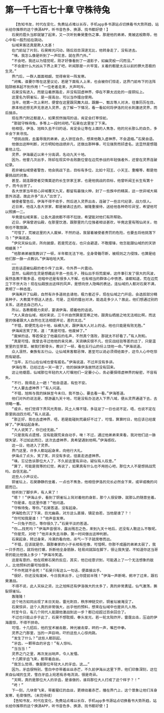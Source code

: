 # 第一千七百七十章 守株待兔
        【告知书友，时代在变化，免费站点难以长存，手机app多书源站点切换看书大势所趋，站长给你推荐的这个换源APP，听书音色多、换源、找书都好使！】
       石昊的眉头当即就皱了起来，又一次听到秦昊重伤之事，那是他的弟弟，竟被这般欺辱，他心中有一股烈焰在跳动。
       仙域来客还真是欺人太甚！
       在门前站了片刻，石昊眸光闪动，随后双目深邃无比，他转身走了，没有进去。
       “咦，我怎么像是听到了一声叹息，就在界门外。”
       “不会吧，我还以为错觉呢，刚才好像看到了一道影子，如幽灵般一闪而没。”
       “不会是什么大凶从下界上来了吧，听闻那是一片牢笼，关着的都是太古以前的罪大恶极的生灵。”
       界门后，一群人面面相觑，觉得脊背一阵发寒。
       “闭嘴，谁要尔等在这里议论，若是下面有人上来，也会被你们惊走，这界门前布下的法阵陷阱根本起不到作用！”一位老者走来，大声呵斥。
       石昊没有进入，而是沿着原路走，并没有回虚神界，停在不算太远处的一座铜坛上。
       这里名为铜雀坛，是一座高台，可以当作擂台使用。
       当年，他第一次上来时，便曾在这里跟凤舞大战，跟藤一、甄古等人对决，往事历历在目。
       原本他还想无声无息进入灵界，去了解一下情况，看一看如何将伊洛的兄长刺激进灵界，而后擒杀。
       现在界门附近都是人，如果贸然强闯的话，肯定会打草惊蛇。
       “那就守株待兔，多等上一段时间吧。”石昊在这里坐了下来。
       他相信，伊洛、旭辉久去不归的话，肯定会让等在上面的人焦急，他的兄长那么的自负，多半会下来寻找。
       “想挑战我，去羞辱我的弟弟，此人骄狂自负，想来他敢入虚神界，不会退缩。”石昊自语。
       他做出这种判断，对方明知他战绩非凡，还做出那种事，可见强势而好虚名，这显然是想踏着他上位。
       灵界，伊海最近以来十分高调，名动九天十地。
       因为，他曾几次出手，除却在现实中击败数位曾在边荒参战的年轻强者外，还曾在灵界连破纪录。
       若非被仙域使者警告，他会挑战下去，目标有多位，比如十冠王、小天王、重瞳等，都是他要挑战的对象。
       甚至，就连跟使者交情莫逆的长生世家王家，也是他挑战的目标，他曾听闻王长生有第十子，而今出世了。
       各大世家当年担心异域覆灭九天，都留有最强火种，封了一些族中的精英，这一世异域大祸意外消退，故此许多“古人”出世了。
       被使者警告后，伊海不得不收手，然后进入灵界出击，连破了一些古代纪录，战力惊人。
       近日来，他连入各大世家，都是被请过去的，被隆重接待，送给他各种奇珍异宝，希望他可以照拂一二。
       毕竟是仙域来客，让各大道统都不得不拉拢，希望能对他们有所帮助。
       近日，伊海曾进仙殿，在那里饮酒，跟那里的几位强者相谈甚欢，毕竟这里有残仙闭关，他倒也不敢放肆。
       “可惜了，荒被这里的大人废掉，不然的话，我冒着被使者责罚的危险，也要去将他挑落下马！”伊海说道。
       “伊兄天纵仙资，所向披靡，若是荒还在，也只会避退，不敢撄锋，他怎能跟仙域的的天骄相媲美？”
       “他那弟弟被我教训了一顿，半年都无法下地，全身骨骼尽断，被规则之力侵蚀，也算是给他们那一脉一点教训。”伊海哈哈大笑。
       ……
       这些话语被仙殿的老仆传了出来，令外界一片震动。
       显然，仙殿的生灵是想藉此平息一些乱子，残仙出手将荒废掉，这件事引发了很大的风波，虽然各教不敢多语，但暗中还是有很多人不解，也有相当的群体心中愤懑。谁都知道，荒在边荒立下不世大功！现在仙殿放出这样的风声，是想向世人隐晦的表达，连仙域的人都对石昊不满，表明了一种态度。
       伊海离开了仙殿，自然有许多道统去请他，极力套近乎，现在仙域之门开启，会选拔部分精英种子。大教莫不想送人进去，可是，正规的擂台对决，能选走多少人？故此，他们想通过别的关系，送进去自己的人。
       所以，各教都极力卖好，宴请伊海，顺着他的话说。
       “大人来自仙域，相对来说，三千州自然算是苦寒之地，跟真仙栖居之地无法相比啊，而这里的强者跟大人自然也无法相提并论，差的太远。”
       “不错，即便荒名动十地，纵横九天，跟伊海大人对上的话，他也只能是有败无胜。”
       伊海闻言笑了笑，道：“真是可惜，他废掉了。”
       “废掉的话，等若保全了他最后的名声，不然真个落败，那就太不好看了。”有人附和。
       “真是可惜，我曾去寻过他他的亲兄弟，天资确实很不凡，但实战经验等差的远了，只是温室里的豆芽菜，被我打断骨头，教训了一顿，看在五行山的份上饶他一命。”伊海说道。
       众人凛然，秦族有五行山，让仙域来客都忌惮，甚至可以说必须得给面子，这令人心中吃惊而有疑惑。
       “当年，五行山在仙域也曾有威名。”伊海说道，不过并没有多讲。
       伊海在等，已经过去一天一夜了，他的妹妹伊洛居然还没有回来。
       这让他蹙眉，仙域那位年轻的大人叮嘱他们一定要小心，务必要探得虚神界的秘密，不容有失。
       “不行，我得走上一趟！”他自语道，有些不安。
       “大人要去虚神界？”有人问道。
       “不错，旭辉与我的妹妹至今未归，我不放心，要去看一看。”伊海答道。
       他们对外的说法是，想游遍九天十地，可是没有办法进入下界八域，便从灵界通道下去，去领略一番。
       “或许，他们觉得下界风光秀丽，风土人情不错，多驻足了一日也说不定。唔，也说不定在那里挑战四方呢。”有人说道。
       “那正好，我也去虚神界，唔，若是能碰到荒最好不过了，可惜，算算时日，他应该已经废掉了。”伊海站起身来。
       “大人说笑了，你已经无敌。”
       “只是我有点遗憾，没有能跟荒亲自动手，唉！不过，通过他弟弟来来看，我对他们这一脉很失望，不过如此而已，这次去虚神界，真希望遇到他啊。”伊海感叹。
       这一日，他进入了灵界。
       界门这里，许多人都站起身来，向他行大礼。
       伊海点了点头，笑了笑，并没有多说，径直走进虚神界。
       “咦，忘记告诉那位大人了，不久前这里有异动，疑似有人叹息。”
       “算了，可能是我等的幻觉，再说了，如果真有什么也不用担心吧，那位大人不是想挑战荒吗，自信无敌。”
       这些人小声议论。
       铜雀坛上，石昊静静的坐着，一点也不焦急，他相信伊洛的兄长必然会下来，或早或晚的问题而已。
       他听到了脚步声，有人来了！
       “嗯？！”伊海止步，看到了铜雀坛上背对着他的身影，那个人很安静，就那么的随意坐着。
       “你是谁，在这里作甚？”他问道。
       “守株待兔，等你。”石昊答道，没有起身。
       伊海脸色沉了下来，目光幽森，对方这么直接，镇定自若，当他是谁了？！
       “你可知我是谁！？”他声音发寒。
       “一只兔子而已，等你很久了。”石昊平淡的答道。
       “你……找死吗？”伊海声音很冷，露出残忍之色，来到九天十地后，还没有人敢这么不敬呢。
       “你是荒，对吧？”他并未失去冷静，第一时间做出这种判断。
       石昊起身，转过身来，冷漠的看向他，杀气一下子就席卷而出。
       “不错，应该就是你，跟那秦家的小子长相有些像，可惜啊，你那不成器的弟弟太弱了，我一只手而已，就将他打爆，折断他全身筋脉，轻易间就踩在脚下，很让我失望。不知道你这当哥哥的能比他强上多少！”伊海冷笑道。
       这是有意的，他在观察石昊的反应，其实，他已经意识到，可能遇上了一个无法想象的敌人，比他预料的要可怕很多。
       “不作死就不会死！”石昊只有这么一句话，便直接出手。
       “很好，你还没有废掉，今日我来出手，让你提前半残！”伊海一声断喝，俯冲了过来，跟石昊激战。
       不得不说，此人天纵之资，比之旭辉还有伊洛强大的太多了，真的非常勇猛，仙气激荡，撕裂铜雀坛。
       轰隆隆！
       这个地方如同出现了末日天劫，雷光刺目，秩序神链交织，铜雀坛被淹没了。
       石昊惊异，这个人真的非常强大，出乎他的预料，想来在仙域中也是非凡人物。
       时至今日，有几个同代人能跟他激战到这一步？都已经超过百余回合了。
       不过也只能止步于此了，石昊不想耽搁，拳头发光，若一轮太阳炸开，雷霆出击，压迫的伊海震惊，不得不拼命。
       可惜，十几招后，他的宝术被击散，神光被击穿，砰的一声，嘴巴中拳。
       灵界之门那里，当的一声巨响，吓的这些人心惊肉跳。
       “发生了什么？”这些人都跃起。
       “牙齿，一颗带血的牙齿！”有人惊叫。
       “当当当！”
       灵界之门之里，再次发出响声，令人发懵。
       十几颗牙齿飞来，都带着血丝。
       “我怎么觉得，像是那位年轻大人的牙齿，这……”
       因为，牙齿很特别，雪白中亦带着丝丝赤芒，不久前伊海从这里下界，他们印象深刻，这位来自仙域的生灵，雪白牙齿上宛若有赤电流淌，很是奇异。
       “天啊，真的是那位大人的牙齿，是谁做的，谁将那位大人打成了这个样子？！”
       “咚！”
       下一刻，几块骨飞来，带着猩红的血丝，更缭绕着赤芒，撞在界门上，这个景象让他们浑身发寒，毛骨悚然。（未完待续）
       【告知书友，时代在变化，免费站点难以长存，手机app多书源站点切换看书大势所趋，站长给你推荐的这个换源APP，听书音色多、换源、找书都好使！】